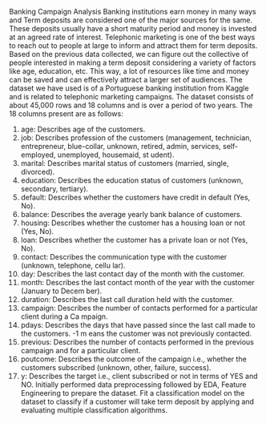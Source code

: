 Banking Campaign Analysis
Banking institutions earn money in many ways and Term deposits are considered one of the major sources for the same. These deposits usually have a short maturity period and money is invested at an agreed rate of interest. Telephonic marketing is one of the best ways to reach out to people at large to inform and attract them for term deposits. Based on the previous data collected, we can figure out the collective of people interested in making a term deposit considering a variety of factors like age, education, etc. This way, a lot of resources like time and money can be saved and can effectively attract a larger set of audiences.
The dataset we have used is of a Portuguese banking institution from Kaggle and is related to telephonic marketing campaigns. The dataset consists of about 45,000 rows and 18 columns and is over a period of two years. The 18 columns present are as follows:
1.	age: Describes age of the customers.
2.	job: Describes profession of the customers (management, technician, entrepreneur,
blue-collar, unknown, retired, admin, services, self-employed, unemployed, housemaid, st udent).
3.	marital: Describes marital status of customers (married, single, divorced).
4.	education: Describes the education status of customers (unknown, secondary, tertiary).
5.	default: Describes whether the customers have credit in default (Yes, No).
6.	balance: Describes the average yearly bank balance of customers.
7.	housing: Describes whether the customer has a housing loan or not (Yes, No).
8.	loan: Describes whether the customer has a private loan or not (Yes, No).
9.	contact: Describes the communication type with the customer (unknown, telephone, cellu lar).
10.	day: Describes the last contact day of the month with the customer.
11.	month: Describes the last contact month of the year with the customer (January to Decem ber).
12.	duration: Describes the last call duration held with the customer.
13.	campaign: Describes the number of contacts performed for a particular client during a Ca mpaign.
14.	pdays: Describes the days that have passed since the last call made to the customers. -1 m eans the customer was not previously contacted.
15.	previous: Describes the number of contacts performed in the previous campaign and for a particular client.
16.	poutcome: Describes the outcome of the campaign i.e., whether the customers subscribed (unknown, other, failure, success).
17.	y: Describes the target i.e., client subscribed or not in terms of YES and NO.
Initially performed data preprocessing followed by EDA, Feature Engineering to prepare the dataset. Fit a classification model on the dataset to classify if a customer will take term deposit by applying and evaluating multiple classification algorithms.

